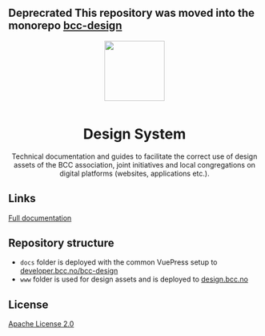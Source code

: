 ## **Deprecrated** This repository was moved into the monorepo [bcc-design](https://github.com/bcc-code/bcc-design)

<p align="center">
  <img src="https://design.bcc.no/logos/bcc_logo_secondary.svg" width="120" style="margin-bottom: 10px;">
</p>
<h1 align="center">Design System</h1>
<p align="center">Technical documentation and guides to facilitate the correct use of design assets of the BCC association, joint initiatives and local congregations on digital platforms (websites, applications etc.).</p>

## Links

[Full documentation](https://developer.bcc.no/bcc-design)

## Repository structure
- `docs` folder is deployed with the common VuePress setup to [developer.bcc.no/bcc-design](https://developer.bcc.no/bcc-design/)
- `www` folder is used for design assets and is deployed to [design.bcc.no](https://design.bcc.no)

## License

[Apache License 2.0](LICENSE)
